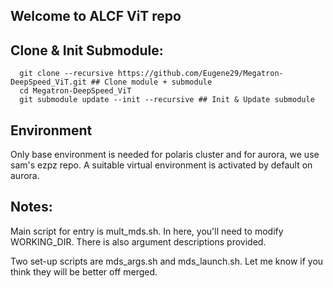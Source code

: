 ## Welcome to ALCF ViT repo

## Clone & Init Submodule:
```
  git clone --recursive https://github.com/Eugene29/Megatron-DeepSpeed_ViT.git ## Clone module + submodule
  cd Megatron-DeepSpeed_ViT
  git submodule update --init --recursive ## Init & Update submodule
```

## Environment
Only base environment is needed for polaris cluster and for aurora, we use sam's ezpz repo. A suitable virtual environment is activated by default on aurora. 

## Notes:
Main script for entry is mult_mds.sh. In here, you'll need to modify WORKING_DIR. There is also argument descriptions provided. 

Two set-up scripts are mds_args.sh and mds_launch.sh. Let me know if you think they will be better off merged. 
